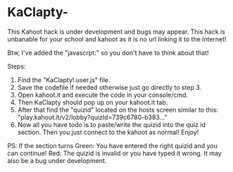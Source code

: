 # KaClapty-

This Kahoot hack is under development and bugs may appear. This hack is unbanable for your school and kahoot as it is no url linking it to the internet!

Btw, I've added the "javascrpt:" so you don't have to think about that!

Steps:

1. Find the "KaClapty!.user.js" file.
2. Save the codefile if needed otherwise just go directly to step 3.
3. Open kahoot.it and execute the code in your console/cmd.
4. Then KaClapty should pop up on your kahoot.it tab.
5. After that find the "quizid" located on the hosts screen similar to this: "play.kahoot.it/v2/lobby?quizId=739c6780-b383..."
6. Now all you have todo is to paste/write the quizid into the quiz id section. Then you just connect to the kahoot as normal! Enjoy!


PS: If the section turns Green: You have entered the right quizid and you can continue! Red: The quizid is invalid or you have typed it wrong. It may also be a bug under development.
